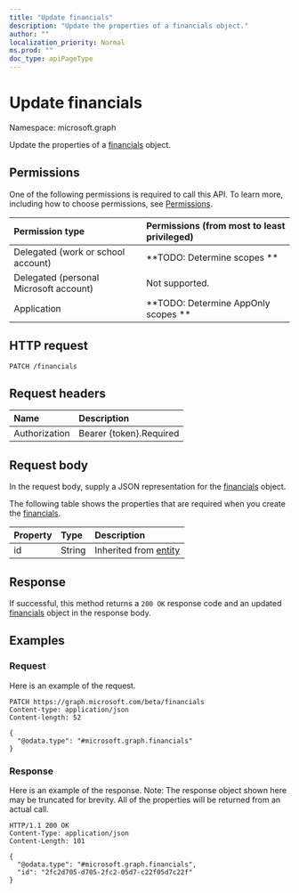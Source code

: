 ```yaml
---
title: "Update financials"
description: "Update the properties of a financials object."
author: ""
localization_priority: Normal
ms.prod: ""
doc_type: apiPageType
---
```


# Update financials

Namespace: microsoft.graph

Update the properties of a [financials](../resources/financials.md) object.

## Permissions
One of the following permissions is required to call this API. To learn more, including how to choose permissions, see [Permissions](/concepts/permissions-reference.md).

|Permission type|Permissions (from most to least privileged)|
|:---|:---|
|Delegated (work or school account)|**TODO: Determine scopes **|
|Delegated (personal Microsoft account)|Not supported.|
|Application|**TODO: Determine AppOnly scopes **|

## HTTP request
<!-- {
  "blockType": "ignored"
}
-->
``` http
PATCH /financials
```

## Request headers
|Name|Description|
|:---|:---|
|Authorization|Bearer {token}.Required|

## Request body
In the request body, supply a JSON representation for the [financials](../resources/financials.md) object.

The following table shows the properties that are required when you create the [financials](../resources/financials.md).

|Property|Type|Description|
|:---|:---|:---|
|id|String| Inherited from [entity](../resources/entity.md)|



## Response
If successful, this method returns a `200 OK` response code and an updated [financials](../resources/financials.md) object in the response body.

## Examples

### Request
Here is an example of the request.
<!-- {
  "blockType": "request",
  "name": "update_financials"
}
-->
``` http
PATCH https://graph.microsoft.com/beta/financials
Content-type: application/json
Content-length: 52

{
  "@odata.type": "#microsoft.graph.financials"
}
```

### Response
Here is an example of the response. Note: The response object shown here may be truncated for brevity. All of the properties will be returned from an actual call.
<!-- {
  "blockType": "response",
  "truncated": true
}
-->
``` http
HTTP/1.1 200 OK
Content-Type: application/json
Content-Length: 101

{
  "@odata.type": "#microsoft.graph.financials",
  "id": "2fc2d705-d705-2fc2-05d7-c22f05d7c22f"
}
```

